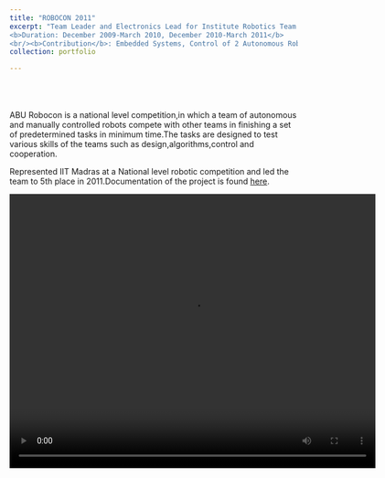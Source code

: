 ```yaml
---
title: "ROBOCON 2011"
excerpt: "Team Leader and Electronics Lead for Institute Robotics Team <br/>
<b>Duration: December 2009-March 2010, December 2010-March 2011</b>
<br/><b>Contribution</b>: Embedded Systems, Control of 2 Autonomous Robots"
collection: portfolio

---
```

<br>
<br>
<br>
ABU Robocon is a national level competition,in which a team of autonomous and manually controlled robots compete with other teams in finishing a set of predetermined tasks in minimum time.The tasks are designed to test various skills of the teams such as design,algorithms,control and cooperation.
 
Represented IIT Madras at a National level robotic competition and led the team to 5th place in 2011.Documentation of the project is found [here]("/files/robocon.pdf").

<div style="text-align:center;">
<video width="640" height="480" controls>
  <source src="/images/robocon.mp4" type="video/mp4">
  </div>


<br>
<br>

